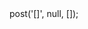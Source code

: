 <?php

use Appwrite\Client;
use Appwrite\Services\Bar;

$client = new Client();

$client
;

$bar = new Bar($client);

$result = $bar->post('[]', null, []);
